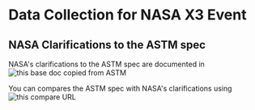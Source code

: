 # Data Collection for NASA X3 Event

## NASA Clarifications to the ASTM spec

NASA's clarifications to the ASTM spec are documented in ![this base doc copied from ASTM](https://github.com/nasa/uam-apis/blob/master/datacollection/nasa-astm-utm.yaml)


You can compares the ASTM spec with NASA's clarifications using ![this compare URL](https://github.com/nasa/uam-apis/compare/implementation_2020q2_752454c..master)
